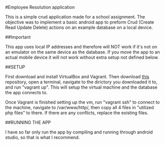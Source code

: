 #Employee Resolution application

This is a simple crud application made for a school assignment.  The objective was to implement a basic android app to preform Crud (Create Read Update Delete) actions on an example database on a local device.

##Important

This app uses local IP addresses and therefore will NOT work if it's not on an emulator on the same device as the database.  If you move the app to an actual mobile device it will not work without extra setup not defined below.

##SETUP

First download and install VirtualBox and Vagrant.
Then download [this](https://github.com/axbjos/phpcrudecrudvagrant) repository, open a terminal, navigate to the dirictory you downloaded it to, and run "vagrant up".  This will setup the virtual machine and the database the app connects to.

Once Vagrant is finished setting up the vm, run "vagrant ssh" to connect to the machine, navigate to /var/www/http/, then copy all 4 files in "utilized php files" to there. If there are any conflicts, replace the existing files.

##RUNNING THE APP

I have so far only run the app by compiling and running through android studio, so that is what I recommend.
